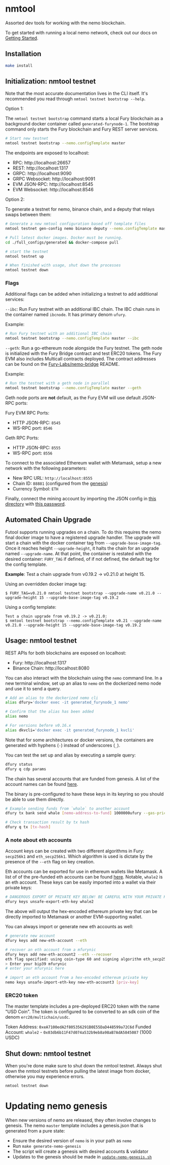 # nmtool

Assorted dev tools for working with the nemo blockchain.

To get started with running a local nemo network, check out our docs on [Getting Started](https://docs.nemo.io/docs/cosmos/getting-started).

## Installation

```bash
make install
```

## Initialization: nmtool testnet

Note that the most accurate documentation lives in the CLI itself. It's recommended you read through `nmtool testnet bootstrap --help`.

Option 1:

The `nmtool testnet bootstrap` command starts a local Fury blockchain as a
background docker container called `generated-furynode-1`. The bootstrap command
only starts the Fury blockchain and Fury REST server services.

```bash
# Start new testnet
nmtool testnet bootstrap --nemo.configTemplate master
```

The endpoints are exposed to localhost:

* RPC: http://localhost:26657
* REST: http://localhost:1317
* GRPC: http://localhost:9090
* GRPC Websocket: http://localhost:9091
* EVM JSON-RPC: http://localhost:8545
* EVM Websocket: http://localhost:8546

Option 2:

To generate a testnet for nemo, binance chain, and a deputy that relays swaps between them:

```bash
# Generate a new nmtool configuration based off template files
nmtool testnet gen-config nemo binance deputy --nemo.configTemplate master

# Pull latest docker images. Docker must be running.
cd ./full_configs/generated && docker-compose pull

# start the testnet
nmtool testnet up

# When finished with usage, shut down the processes
nmtool testnet down
```

### Flags

Additional flags can be added when initializing a testnet to add additional
services:

`--ibc`: Run Fury testnet with an additional IBC chain. The IBC chain runs in the container named `ibcnode`. It has primary denom `ufury`.

Example:

```bash
# Run Fury testnet with an additional IBC chain
nmtool testnet bootstrap --nemo.configTemplate master --ibc
```

`--geth`: Run a go-ethereum node alongside the Fury testnet. The geth node is
initialized with the Fury Bridge contract and test ERC20 tokens. The Fury EVM
also includes Multicall contracts deployed. The contract addresses can be found
on the [Fury-Labs/nemo-bridge](https://github.com/Fury-Labs/nemo-bridge#development)
README.

Example:

```bash
# Run the testnet with a geth node in parallel
nmtool testnet bootstrap --nemo.configTemplate master --geth
```

Geth node ports are **not** default, as the Fury EVM will use default JSON-RPC
ports:

Fury EVM RPC Ports:

* HTTP JSON-RPC: `8545`
* WS-RPC port: `8546`

Geth RPC Ports:

* HTTP JSON-RPC: `8555`
* WS-RPC port: `8556`

To connect to the associated Ethereum wallet with Metamask, setup a new network with the following parameters:
* New RPC URL: `http://localhost:8555`
* Chain ID: `88881` (configured from the [genesis](config/templates/geth/initstate/genesis.json#L3))
* Currency Symbol: `ETH`

Finally, connect the mining account by importing the JSON config in [this directory](config/templates/geth/initstate/.geth/keystore)
with [this password](config/templates/geth/initstate/eth-password).

## Automated Chain Upgrade

Futool supports running upgrades on a chain. To do this requires the nemo final docker image to have a registered upgrade handler.
The upgrade will start a chain with the docker container tag from `--upgrade-base-image-tag`. Once it reaches height `--upgrade-height`, it halts the chain for an upgrade named `--upgrade-name`. At that point, the container is restated with the desired container: `FURY_TAG` if defined, of if not defined, the default tag for the config template.

**Example**:
Test a chain upgrade from v0.19.2 -> v0.21.0 at height 15.

Using an overridden docker image tag:
```
$ FURY_TAG=v0.21.0 nmtool testnet bootstrap --upgrade-name v0.21.0 --upgrade-height 15 --upgrade-base-image-tag v0.19.2
```

Using a config template:
```
Test a chain upgrade from v0.19.2 -> v0.21.0:
$ nmtool testnet bootstrap --nemo.configTemplate v0.21 --upgrade-name v0.21.0 --upgrade-height 15 --upgrade-base-image-tag v0.19.2
```

## Usage: nmtool testnet

REST APIs for both blockchains are exposed on localhost:

- Fury: http://localhost:1317
- Binance Chain: http://localhost:8080

You can also interact with the blockchain using the `nemo` command line. In a
new terminal window, set up an alias to `nemo` on the dockerized nemo node and
use it to send a query.

```bash
# Add an alias to the dockerized nemo cli
alias dfury='docker exec -it generated_furynode_1 nemo'

# Confirm that the alias has been added
alias nemo

# For versions before v0.16.x
alias dkvcli='docker exec -it generated_furynode_1 kvcli'
```

Note that for some architectures or docker versions, the containers are generated with hyphens (`-`) instead of underscores (`_`).

You can test the set up and alias by executing a sample query:

```bash
dfury status
dfury q cdp params
```

The chain has several accounts that are funded from genesis. A list of the account names can be found [here](config/common/addresses.json).

The binary is pre-configured to have these keys in its keyring so you should be able to use them directly.
```bash
# Example sending funds from `whale` to another account
dfury tx bank send whale [nemo-address-to-fund] 1000000ufury --gas-prices 0.001ufury -y

# Check transaction result by tx hash
dfury q tx [tx-hash]
```
### A note about eth accounts

Account keys can be created with two different algorithms in Fury: `secp256k1` and `eth_secp256k1`.
Which algorithm is used is dictate by the presence of the `--eth` flag on key creation.

Eth accounts can be exported for use in ethereum wallets like Metamask. A list of of the pre-funded eth accounts can be found [here](config/generate/genesis/auth.accounts/eth-accounts.json).
Notable, `whale2` is an eth account. These keys can be easily imported into a wallet via their private keys:
```bash
# DANGEROUS EXPORT OF PRIVATE KEY BELOW! BE CAREFUL WITH YOUR PRIVATE KEYS FOR MAINNET ACCOUNTS.
dfury keys unsafe-export-eth-key whale2
```
The above will output the hex-encoded ethereum private key that can be directly imported to Metamask or another EVM-supporting wallet.

You can always import or generate new eth accounts as well:
```bash
# generate new account
dfury keys add new-eth-account --eth

# recover an eth account from a mfurynic
dfury keys add new-eth-account2 --eth --recover
eth flag specified: using coin-type 60 and signing algorithm eth_secp256k1
> Enter your bip39 mfurynic
# enter your mfurynic here

# import an eth account from a hex-encoded ethereum private key
nemo keys unsafe-import-eth-key new-eth-account3 [priv-key]
```

### ERC20 token

The master template includes a pre-deployed ERC20 token with the name "USD Coin". The token is configured to be converted to an sdk coin of the denom `erc20/multichain/usdc`.

Token Address: `0xeA7100edA2f805356291B0E55DaD448599a72C6d`
Funded Account: `whale2` - `0x03db6b11F47d074a532b9eb8a98aB7AdA5845087` (1000 USDC)

## Shut down: nmtool testnet

When you're done make sure to shut down the nmtool testnet. Always shut down the nmtool testnets before pulling the latest image from docker, otherwise you may experience errors.

```bash
nmtool testnet down
```

# Updating nemo genesis

When new versions of nemo are released, they often involve changes to genesis.
The nemo `master` template includes a genesis.json that is generated from a pure state:
* Ensure the desired version of `nemo` is in your path as `nemo`
* Run `make generate-nemo-genesis`
* The script will create a genesis with desired accounts & validator
* Updates to the genesis should be made in [`update-nemo-genesis.sh`](./config/generate/genesis/generate-nemo-genesis.sh)
